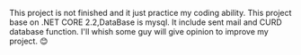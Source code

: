 This project is not finished and it just practice my coding ability.
This project base on .NET CORE 2.2,DataBase is mysql.
It include sent mail and CURD database function. 
I'll whish some guy will give opinion to improve my project.  😊
